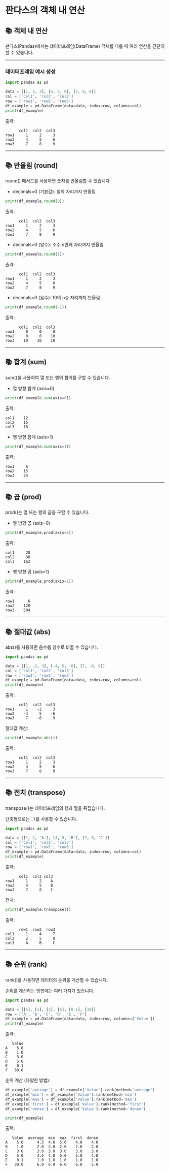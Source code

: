 # 판다스의 객체 내 연산

## 📚 객체 내 연산

판다스(Pandas)에서는 데이터프레임(DataFrame) 객체를 다룰 때 여러 연산을 간단히 할 수 있습니다.

---

### 데이터프레임 예시 생성

```python
import pandas as pd

data = [[1, 2, 3], [4, 5, 6], [7, 8, 9]]
col = ['col1', 'col2', 'col3']
row = ['row1', 'row2', 'row3']
df_example = pd.DataFrame(data=data, index=row, columns=col)
print(df_example)
```

출력:

```
      col1  col2  col3
row1     1     2     3
row2     4     5     6
row3     7     8     9
```

---

## 📚 반올림 (round)

round() 메서드를 사용하면 숫자를 반올림할 수 있습니다.

- decimals=0 (기본값): 일의 자리까지 반올림

```python
print(df_example.round(0))
```

출력:

```
      col1  col2  col3
row1     1     2     3
row2     4     5     6
row3     7     8     9
```

- decimals>0 (양수): 소수 n번째 자리까지 반올림

```python
print(df_example.round(1))
```

출력:

```
      col1  col2  col3
row1     1     2     3
row2     4     5     6
row3     7     8     9
```

- decimals<0 (음수): 10의 n승 자리까지 반올림

```python
print(df_example.round(-1))
```

출력:

```
      col1  col2  col3
row1     0     0     0
row2     0     0    10
row3    10    10    10
```

---

## 📚 합계 (sum)

sum()을 사용하여 열 또는 행의 합계를 구할 수 있습니다.

- 열 방향 합계 (axis=0)

```python
print(df_example.sum(axis=0))
```

출력:

```
col1    12
col2    15
col3    18
```

- 행 방향 합계 (axis=1)

```python
print(df_example.sum(axis=1))
```

출력:

```
row1     6
row2    15
row3    24
```

---

## 📚 곱 (prod)

prod()는 열 또는 행의 곱을 구할 수 있습니다.

- 열 방향 곱 (axis=0)

```python
print(df_example.prod(axis=0))
```

출력:

```
col1     28
col2     80
col3    162
```

- 행 방향 곱 (axis=1)

```python
print(df_example.prod(axis=1))
```

출력:

```
row1      6
row2    120
row3    504
```

---

## 📚 절대값 (abs)

abs()를 사용하면 음수를 양수로 바꿀 수 있습니다.

```python
import pandas as pd

data = [[1, -2, 3], [-4, 5, -6], [7, -8, 9]]
col = ['col1', 'col2', 'col3']
row = ['row1', 'row2', 'row3']
df_example = pd.DataFrame(data=data, index=row, columns=col)
print(df_example)
```

출력:

```
      col1  col2  col3
row1     1    -2     3
row2    -4     5    -6
row3     7    -8     9
```

절대값 계산:

```python
print(df_example.abs())
```

출력:

```
      col1  col2  col3
row1     1     2     3
row2     4     5     6
row3     7     8     9
```

---

## 📚 전치 (transpose)

transpose()는 데이터프레임의 행과 열을 뒤집습니다.

단축형으로는 `.T`를 사용할 수 있습니다.

```python
import pandas as pd

data = [[1, 2, 'A'], [4, 5, 'B'], [7, 8, 'C']]
col = ['col1', 'col2', 'col3']
row = ['row1', 'row2', 'row3']
df_example = pd.DataFrame(data=data, index=row, columns=col)
print(df_example)
```

출력:

```
      col1  col2 col3
row1     1     2    A
row2     4     5    B
row3     7     8    C
```

전치:

```python
print(df_example.transpose())
```

출력:

```
      row1  row2  row3
col1     1     4     7
col2     2     5     8
col3     A     B     C
```

---

## 📚 순위 (rank)

rank()를 사용하면 데이터의 순위를 계산할 수 있습니다.

순위를 계산하는 방법에는 여러 가지가 있습니다.

```python
import pandas as pd

data = [[5], [1], [3], [5], [0.1], [30]]
row = ['A', 'B', 'C', 'D', 'E', 'F']
df_example = pd.DataFrame(data=data, index=row, columns=['Value'])
print(df_example)
```

출력:

```
   Value
A    5.0
B    1.0
C    3.0
D    5.0
E    0.1
F   30.0
```

순위 계산 (다양한 방법):

```python
df_example['average'] = df_example['Value'].rank(method='average')
df_example['min'] = df_example['Value'].rank(method='min')
df_example['max'] = df_example['Value'].rank(method='max')
df_example['first'] = df_example['Value'].rank(method='first')
df_example['dense'] = df_example['Value'].rank(method='dense')

print(df_example)
```

출력:

```
   Value  average  min  max  first  dense
A    5.0      4.5  4.0  5.0    4.0    4.0
B    1.0      2.0  2.0  2.0    2.0    2.0
C    3.0      3.0  3.0  3.0    3.0    3.0
D    5.0      4.5  4.0  5.0    5.0    4.0
E    0.1      1.0  1.0  1.0    1.0    1.0
F   30.0      6.0  6.0  6.0    6.0    5.0
```

